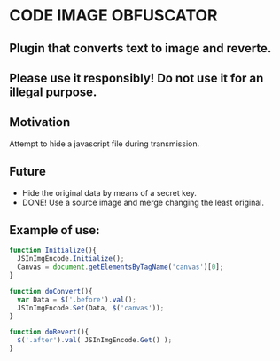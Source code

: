 # CODE IMAGE OBFUSCATOR

## Plugin that converts text to image and reverte.
## Please use it responsibly! Do not use it for an illegal purpose.

## Motivation
Attempt to hide a javascript file during transmission.

## Future
* Hide the original data by means of a secret key.
* DONE! Use a source image and merge changing the least original.

## Example of use:
```javascript
function Initialize(){
  JSInImgEncode.Initialize();
  Canvas = document.getElementsByTagName('canvas')[0];
}

function doConvert(){
  var Data = $('.before').val();
  JSInImgEncode.Set(Data, $('canvas'));
}

function doRevert(){
  $('.after').val( JSInImgEncode.Get() );
}
```